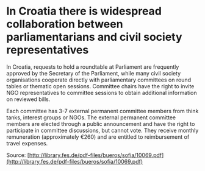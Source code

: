 # In Croatia there is widespread collaboration between parliamentarians and civil society representatives

In Croatia, requests to hold a roundtable at Parliament are frequently approved by the Secretary of the Parliament, while many civil society organisations cooperate directly with parliamentary committees on round tables or thematic open sessions. Committee chairs have the right to invite NGO representatives to committee sessions to obtain additional information on reviewed bills.

Each committee has 3-7 external permanent committee members from think tanks, interest groups or NGOs. The external permanent committee members are elected through a public announcement and have the right to participate in committee discussions, but cannot vote. They receive monthly remuneration (approximately €260) and are entitled to reimbursement of travel expenses.

Source: [http://library.fes.de/pdf-files/bueros/sofia/10069.pdf](http://library.fes.de/pdf-files/bueros/sofia/10069.pdf)
